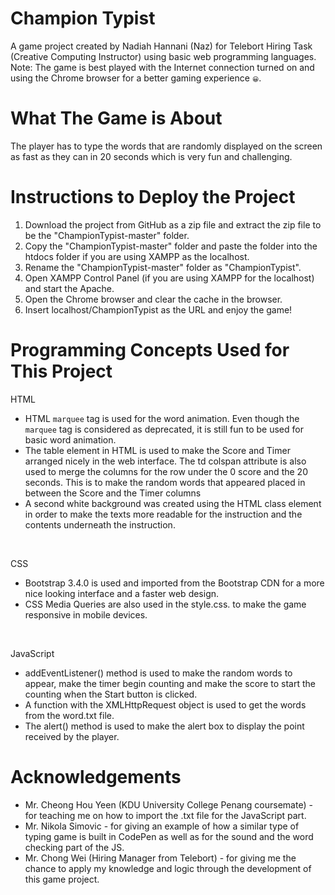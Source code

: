 # Champion Typist
<p>A game project created by Nadiah Hannani (Naz) for Telebort Hiring Task (Creative Computing Instructor) using basic web programming languages. Note: The game is best played with the Internet connection turned on and using the Chrome browser for a better gaming experience <span style="font-size:10px">&#128512;</span>.</p>


# What The Game is About
<p>The player has to type the words that are randomly displayed on the screen as fast as they can in 20 seconds which is very fun and challenging.</p>


# Instructions to Deploy the Project
<ol>
  <li>Download the project from GitHub as a zip file and extract the zip file to be the "ChampionTypist-master" folder.</li> 
  <li>Copy the "ChampionTypist-master" folder and paste the folder into the htdocs folder if you are using XAMPP as the localhost.</li>
  <li>Rename the "ChampionTypist-master" folder as "ChampionTypist".</li>
  <li>Open XAMPP Control Panel (if you are using XAMPP for the localhost) and start the Apache.</li>
  <li>Open the Chrome browser and clear the cache in the browser.</li>
  <li>Insert localhost/ChampionTypist as the URL and enjoy the game!</li>
</ol> 

# Programming Concepts Used for This Project
HTML 
<br/>
<ul>
  <li>HTML <code>marquee</code> tag is used for the word animation. Even though the <code>marquee</code> tag is considered as deprecated, it is still fun to be used for basic word animation.</li>
  <li>The table element in HTML is used to make the Score and Timer arranged nicely in the web interface. The td colspan attribute is also used to merge the columns for the row under the 0 score and the 20 seconds. This is to make the random words that appeared placed in between the Score and the Timer columns</li>
  <li>A second white background was created using the HTML class element in order to make the texts more readable for the instruction and the contents underneath the instruction.</li>
</ul> 
<br/>

CSS 
<br/>
<ul>
  <li>Bootstrap 3.4.0 is used and imported from the Bootstrap CDN for a more nice looking interface and a faster web design.</li>
  <li>CSS Media Queries are also used in the style.css. to make the game responsive in mobile devices.</li>
</ul> 
<br/>

JavaScript <br/>
<ul>
  <li>addEventListener() method is used to make the random words to appear, make the timer begin counting and make the score to start the counting when the Start button is clicked.</li>
  <li>A function with the XMLHttpRequest object is used to get the words from the word.txt file.</li>
  <li>The alert() method is used to make the alert box to display the point received by the player.</li>
</ul> 


# Acknowledgements
<ul>
  <li>Mr. Cheong Hou Yeen (KDU University College Penang coursemate) - for teaching me on how to import the .txt file for the JavaScript part.</li>
  <li>Mr. Nikola Simovic - for giving an example of how a similar type of typing game is built in CodePen as well as for the sound and the word checking part of the JS.</li>
  <li>Mr. Chong Wei (Hiring Manager from Telebort) - for giving me the chance to apply my knowledge and logic through the development of this game project.</li>
</ul>  
